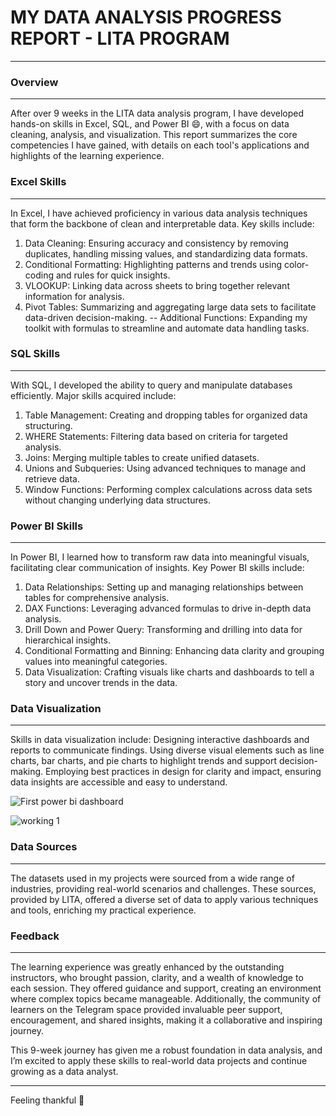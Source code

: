 # MY DATA ANALYSIS PROGRESS REPORT - LITA PROGRAM
---

### Overview
---

After over 9 weeks in the LITA data analysis program, I have developed hands-on skills in Excel, SQL, and Power BI 😄, with a focus on data cleaning, analysis, and visualization. This report summarizes the core competencies I have gained, with details on each tool's applications and highlights of the learning experience.



### Excel Skills
---
In Excel, I have achieved proficiency in various data analysis techniques that form the backbone of clean and interpretable data. Key skills include:
1. Data Cleaning: Ensuring accuracy and consistency by removing duplicates, handling missing values, and standardizing data formats.
2. Conditional Formatting: Highlighting patterns and trends using color-coding and rules for quick insights.
3. VLOOKUP: Linking data across sheets to bring together relevant information for analysis.
4. Pivot Tables: Summarizing and aggregating large data sets to facilitate data-driven decision-making.
-- Additional Functions: Expanding my toolkit with formulas to streamline and automate data handling tasks.


### SQL Skills
---
With SQL, I developed the ability to query and manipulate databases efficiently. Major skills acquired include:
1. Table Management: Creating and dropping tables for organized data structuring.
2. WHERE Statements: Filtering data based on criteria for targeted analysis.
3. Joins: Merging multiple tables to create unified datasets.
4. Unions and Subqueries: Using advanced techniques to manage and retrieve data.
5. Window Functions: Performing complex calculations across data sets without changing underlying data structures.


### Power BI Skills
---
In Power BI, I learned how to transform raw data into meaningful visuals, facilitating clear communication of insights. Key Power BI skills include:
1. Data Relationships: Setting up and managing relationships between tables for comprehensive analysis.
2. DAX Functions: Leveraging advanced formulas to drive in-depth data analysis.
3. Drill Down and Power Query: Transforming and drilling into data for hierarchical insights.
4. Conditional Formatting and Binning: Enhancing data clarity and grouping values into meaningful categories.
5. Data Visualization: Crafting visuals like charts and dashboards to tell a story and uncover trends in the data.


### Data Visualization
---
Skills in data visualization include:
Designing interactive dashboards and reports to communicate findings.
Using diverse visual elements such as line charts, bar charts, and pie charts to highlight trends and support decision-making.
Employing best practices in design for clarity and impact, ensuring data insights are accessible and easy to understand.

![First power bi dashboard](https://github.com/user-attachments/assets/9211b77e-2662-47d3-9bce-61191af413c7)



![working 1](https://github.com/user-attachments/assets/eb5078c6-a9ce-4b6c-a1df-8a113a9313da)





### Data Sources
---

The datasets used in my projects were sourced from a wide range of industries, providing real-world scenarios and challenges. These sources, provided by LITA, offered a diverse set of data to apply various techniques and tools, enriching my practical experience.


### Feedback
---

The learning experience was greatly enhanced by the outstanding instructors, who brought passion, clarity, and a wealth of knowledge to each session. They offered guidance and support, creating an environment where complex topics became manageable. Additionally, the community of learners on the Telegram space provided invaluable peer support, encouragement, and shared insights, making it a collaborative and inspiring journey.

This 9-week journey has given me a robust foundation in data analysis, and I’m excited to apply these skills to real-world data projects and continue growing as a data analyst.

---
Feeling thankful 🥰
